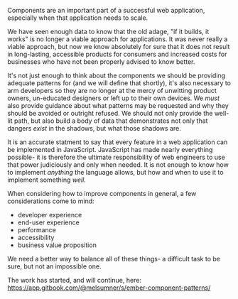 Components are an important part of a successful web application, especially when that application needs to scale. 

We have seen enough data to know that the old adage, "if it builds, it works" is no longer a viable approach for applications. It was never really a viable approach, but now we know absolutely for sure that it does not result in long-lasting, accessible products for consumers and increased costs for businesses who have not been properly advised to know better. 

It's not just enough to think about the components we should be providing adequate patterns for (and we will define that shortly), it's also necessary to arm developers so they are no longer at the mercy of unwitting product owners, un-educated designers or left up to their own devices. We _must_ also provide guidance about what patterns may be requested and why they should be avoided or outright refused. We should not only provide the well-lit path, but also build a body of data that demonstrates not only that dangers _exist_ in the shadows, but what those shadows are. 

It is an accurate statment to say that every feature in a web application can be implemented in JavaScript. JavaScript has made nearly everything possible- it is therefore the ultimate responsibility of web engineers to use that power judiciously and only when needed. It is not enough to know how to implement _anything_ the language allows, but how and when to use it to implement something _well_. 

When considering how to improve components in general, a few considerations come to mind: 

- developer experience
- end-user experience 
- performance
- accessibility
- business value proposition

We need a better way to balance all of these things- a difficult task to be sure, but not an impossible one. 

The work has started, and will continue, here: https://app.gitbook.com/@melsumner/s/ember-component-patterns/ 
